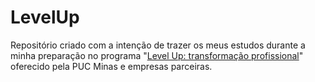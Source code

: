 # LevelUp
Repositório criado com a intenção de trazer os meus estudos durante a minha preparação no programa "[Level Up: transformação profissional](http://icei.pucminas.br/levelup/)" oferecido pela PUC Minas e empresas parceiras.
